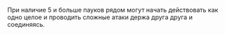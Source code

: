 При наличие 5 и больше пауков рядом могут начать действовать как одно целое и проводить сложные атаки держа друга друга и соединяясь.  